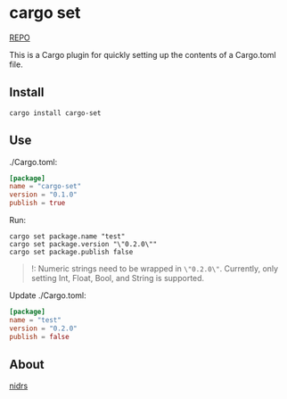 # cargo set

[REPO](https://github.com/nidrs/nidrs/tree/main/scripts/cargo-set)

This is a Cargo plugin for quickly setting up the contents of a Cargo.toml file.

## Install

```shell
cargo install cargo-set
```

## Use

./Cargo.toml:

```toml
[package]
name = "cargo-set"
version = "0.1.0"
publish = true
```

Run:

```shell
cargo set package.name "test" 
cargo set package.version "\"0.2.0\"" 
cargo set package.publish false
```

> !: Numeric strings need to be wrapped in `\"0.2.0\"`.
> Currently, only setting Int, Float, Bool, and String is supported.

Update ./Cargo.toml:

```toml
[package]
name = "test"
version = "0.2.0"
publish = false
```

## About

[nidrs](https://github.com/nidrs/nidrs)
